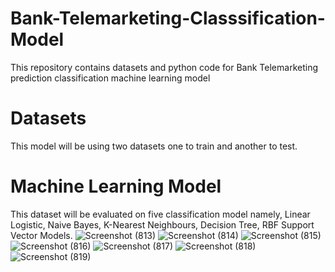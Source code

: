 # Bank-Telemarketing-Classsification-Model
This repository contains datasets and python code for Bank Telemarketing prediction classification machine learning model

# Datasets
This model will be using two datasets one to train and another to test.



# Machine Learning Model
This dataset will be evaluated on five classification model namely, Linear Logistic, Naive Bayes, K-Nearest Neighbours, Decision Tree, RBF Support Vector Models.
![Screenshot (813)](https://user-images.githubusercontent.com/54886674/121161762-f0626180-c86a-11eb-9be5-195cccece5bd.png)
![Screenshot (814)](https://user-images.githubusercontent.com/54886674/121161770-f22c2500-c86a-11eb-8e82-ab87f79b7636.png)
![Screenshot (815)](https://user-images.githubusercontent.com/54886674/121161773-f2c4bb80-c86a-11eb-8353-9859a2aa290b.png)
![Screenshot (816)](https://user-images.githubusercontent.com/54886674/121161775-f2c4bb80-c86a-11eb-9fda-b476a10f3460.png)
![Screenshot (817)](https://user-images.githubusercontent.com/54886674/121161779-f35d5200-c86a-11eb-90d0-25f4c778f609.png)
![Screenshot (818)](https://user-images.githubusercontent.com/54886674/121161780-f3f5e880-c86a-11eb-9eaf-e7b16a06505d.png)
![Screenshot (819)](https://user-images.githubusercontent.com/54886674/121161782-f3f5e880-c86a-11eb-8337-56390b97e2e9.png)

